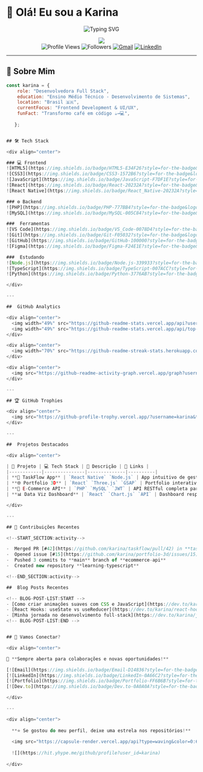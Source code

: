 # 👋 Olá! Eu sou a Karina

<div align="center">
  
  ![Typing SVG](https://readme-typing-svg.herokuapp.com?font=Fira+Code&weight=500&size=30&duration=3000&pause=1000&color=7C3AED&center=true&vCenter=true&multiline=true&width=600&height=100&lines=Desenvolvedora+Full+Stack;Estudante+de+Sistemas;Sempre+aprendendo+%F0%9F%9A%80)
  
  <img src="https://capsule-render.vercel.app/api?type=waving&color=0:6e40c9,100:7c3aed&height=120&section=header&animation=fadeIn" />
  
</div>

<div align="center">
  <img src="https://komarev.com/ghpvc/?username=karina&color=7c3aed&style=flat-square&label=Profile+Views" alt="Profile Views" />
  <img src="https://img.shields.io/github/followers/karina?color=7c3aed&style=flat-square&label=Followers" alt="Followers" />
  <a href="mailto:seuemail@gmail.com"><img src="https://img.shields.io/badge/-Gmail-c14438?style=flat-square&logo=Gmail&logoColor=white" alt="Gmail"/></a>
  <a href="https://linkedin.com/in/seulinkedin"><img src="https://img.shields.io/badge/-LinkedIn-blue?style=flat-square&logo=Linkedin&logoColor=white" alt="LinkedIn"/></a>
</div>

---

## 🚀 Sobre Mim

```javascript
const karina = {
    role: "Desenvolvedora Full Stack",
    education: "Ensino Médio Técnico - Desenvolvimento de Sistemas",
    location: "Brasil 🇧🇷",
    currentFocus: "Frontend Development & UI/UX",
    funFact: "Transformo café em código ☕→💻",
    
   };


## 🛠 Tech Stack

<div align="center">

### 💻 Frontend
![HTML5](https://img.shields.io/badge/HTML5-E34F26?style=for-the-badge&logo=html5&logoColor=white)
![CSS3](https://img.shields.io/badge/CSS3-1572B6?style=for-the-badge&logo=css3&logoColor=white)
![JavaScript](https://img.shields.io/badge/JavaScript-F7DF1E?style=for-the-badge&logo=javascript&logoColor=black)
![React](https://img.shields.io/badge/React-20232A?style=for-the-badge&logo=react&logoColor=61DAFB)
![React Native](https://img.shields.io/badge/React_Native-20232A?style=for-the-badge&logo=react&logoColor=61DAFB)

### ⚙ Backend
![PHP](https://img.shields.io/badge/PHP-777BB4?style=for-the-badge&logo=php&logoColor=white)
![MySQL](https://img.shields.io/badge/MySQL-005C84?style=for-the-badge&logo=mysql&logoColor=white)

###  Ferramentas
![VS Code](https://img.shields.io/badge/VS_Code-0078D4?style=for-the-badge&logo=visual%20studio%20code&logoColor=white)
![Git](https://img.shields.io/badge/Git-F05032?style=for-the-badge&logo=git&logoColor=white)
![GitHub](https://img.shields.io/badge/GitHub-100000?style=for-the-badge&logo=github&logoColor=white)
![Figma](https://img.shields.io/badge/Figma-F24E1E?style=for-the-badge&logo=figma&logoColor=white)

###  Estudando
![Node.js](https://img.shields.io/badge/Node.js-339933?style=for-the-badge&logo=nodedotjs&logoColor=white)
![TypeScript](https://img.shields.io/badge/TypeScript-007ACC?style=for-the-badge&logo=typescript&logoColor=white)
![Python](https://img.shields.io/badge/Python-3776AB?style=for-the-badge&logo=python&logoColor=white)

</div>

---

##  GitHub Analytics

<div align="center">
  <img width="49%" src="https://github-readme-stats.vercel.app/api?username=karina&show_icons=true&theme=radical&hide_border=true&bg_color=0D1117&title_color=7C3AED&icon_color=7C3AED&text_color=ffffff" />
  <img width="49%" src="https://github-readme-stats.vercel.app/api/top-langs/?username=karina&layout=compact&theme=radical&hide_border=true&bg_color=0D1117&title_color=7C3AED&text_color=ffffff" />
</div>

<div align="center">
  <img width="70%" src="https://github-readme-streak-stats.herokuapp.com/?user=karina&theme=radical&hide_border=true&background=0D1117&stroke=7C3AED&ring=7C3AED&fire=FF6B6B&currStreakLabel=ffffff" />
</div>

<div align="center">
  <img src="https://github-readme-activity-graph.vercel.app/graph?username=karina&theme=react-dark&bg_color=0D1117&color=7C3AED&line=7C3AED&point=FF6B6B&area=true&hide_border=true" />
</div>

---

## 🏆 GitHub Trophies

<div align="center">
  <img src="https://github-profile-trophy.vercel.app/?username=karina&theme=radical&no-frame=true&no-bg=true&margin-w=4&row=1&column=7" />
</div>

---

##  Projetos Destacados

<div align="center">

| 🚀 Projeto | 💻 Tech Stack | 📝 Descrição | 🔗 Links |
|------------|---------------|--------------|----------|
| **📱 TaskFlow App** | `React Native` `Node.js` | App intuitivo de gestão de tarefas com sync em tempo real | [![Repo](https://img.shields.io/badge/Repo-100000?style=flat-square&logo=github&logoColor=white)](https://github.com/karina/taskflow) [![Demo](https://img.shields.io/badge/Demo-FF6B6B?style=flat-square&logo=vercel&logoColor=white)](#) |
| **🌐 Portfolio 3D** | `React` `Three.js` `GSAP` | Portfolio interativo com animações 3D e design moderno | [![Repo](https://img.shields.io/badge/Repo-100000?style=flat-square&logo=github&logoColor=white)](https://github.com/karina/portfolio-3d) [![Live](https://img.shields.io/badge/Live-00C851?style=flat-square&logo=netlify&logoColor=white)](#) |
| **🏪 E-Commerce API** | `PHP` `MySQL` `JWT` | API RESTful completa para e-commerce com autenticação | [![Repo](https://img.shields.io/badge/Repo-100000?style=flat-square&logo=github&logoColor=white)](https://github.com/karina/ecommerce-api) |
| **📊 Data Viz Dashboard** | `React` `Chart.js` `API` | Dashboard responsivo para visualização de dados | [![Repo](https://img.shields.io/badge/Repo-100000?style=flat-square&logo=github&logoColor=white)](https://github.com/karina/data-dashboard) |

</div>

---

## 🌟 Contribuições Recentes

<!--START_SECTION:activity-->

-  Merged PR [#42](https://github.com/karina/taskflow/pull/42) in **taskflow**
-  Opened issue [#15](https://github.com/karina/portfolio-3d/issues/15) in **portfolio-3d**
-  Pushed 3 commits to **main** branch of **ecommerce-api**
-  Created new repository **learning-typescript**

<!--END_SECTION:activity-->

##  Blog Posts Recentes

<!-- BLOG-POST-LIST:START -->
- [Como criar animações suaves com CSS e JavaScript](https://dev.to/karina/animacoes-css-js)
- [React Hooks: useState vs useReducer](https://dev.to/karina/react-hooks-useState-usereducer)
- [Minha jornada no desenvolvimento full-stack](https://dev.to/karina/jornada-fullstack)
<!-- BLOG-POST-LIST:END -->


## 🤝 Vamos Conectar?

<div align="center">

💌 **Sempre aberta para colaborações e novas oportunidades!**

[![Email](https://img.shields.io/badge/Email-D14836?style=for-the-badge&logo=gmail&logoColor=white)](mailto:seuemail@gmail.com)
[![LinkedIn](https://img.shields.io/badge/LinkedIn-0A66C2?style=for-the-badge&logo=linkedin&logoColor=white)](https://linkedin.com/in/seulinkedin)
[![Portfolio](https://img.shields.io/badge/Portfolio-FF6B6B?style=for-the-badge&logo=netlify&logoColor=white)](https://karina-portfolio.com)
[![Dev.to](https://img.shields.io/badge/Dev.to-0A0A0A?style=for-the-badge&logo=devdotto&logoColor=white)](https://dev.to/karina)

</div>

---

<div align="center">
  
  **⭐ Se gostou do meu perfil, deixe uma estrela nos repositórios!**
  
  <img src="https://capsule-render.vercel.app/api?type=waving&color=0:6e40c9,100:7c3aed&height=120&section=footer" />
  
  ![](https://hit.yhype.me/github/profile?user_id=karina)
  
</div>

